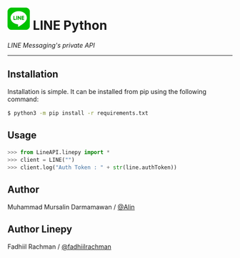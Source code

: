 # ![logo](LINE-sm.png) LINE Python

*LINE Messaging's private API*

----

## Installation

Installation is simple. It can be installed from pip using the following command:
```sh
$ python3 -m pip install -r requirements.txt
```

## Usage

```python
>>> from LineAPI.linepy import *
>>> client = LINE("")
>>> client.log("Auth Token : " + str(line.authToken))
```

## Author
Muhammad Mursalin Darmamawan / [@Alin](https://www.instagram.com/muhmursalind)

## Author Linepy
Fadhiil Rachman / [@fadhiilrachman](https://www.instagram.com/fadhiilrachman)
